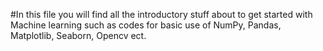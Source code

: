 #In this file you will find all the introductory stuff about to get started with Machine learning such as codes for basic use of NumPy, Pandas, Matplotlib, Seaborn, Opencv ect. 
